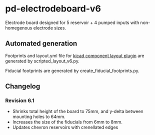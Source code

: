 # pd-electrodeboard-v6

Electrode board designed for 5 reservoir + 4 pumped inputs with non-homegenous electrode sizes.

## Automated generation

Footprints and layout.yml file for [kicad component layout plugin](https://github.com/mcbridejc/kicad_component_layout)
are generated by scripted_layout_v6.py.

Fiducial footprints are generated by create_fiducial_footprints.py.


## Changelog

### Revision 6.1

- Shrinks total height of the board to 75mm, and y-delta between mounting holes to 64mm.
- Increases the size of the fiducials from 6mm to 8mm.
- Updates chevron reservoirs with crenellated edges
